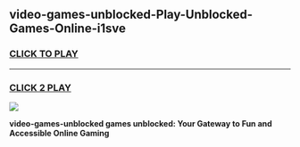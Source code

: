 
## video-games-unblocked-Play-Unblocked-Games-Online-i1sve
<h3>
<a href="https://premium76.site?title=video-games-unblocked&ref=25A">CLICK TO PLAY</a></h3>
<hr>

<h3>
<a href="https://premium76.site?title=video-games-unblocked&ref=25A">CLICK 2 PLAY</a>
  
</h3>

<a href="https://premium76.site?title=video-games-unblocked&ref=25A"><img src="https://clearcache.store/games.png"></a>


**video-games-unblocked games unblocked: Your Gateway to Fun and Accessible Online Gaming**
